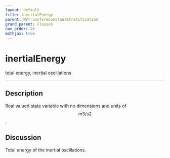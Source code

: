 ```yaml
---
layout: default
title: inertialEnergy
parent: WVTransformConstantStratification
grand_parent: Classes
nav_order: 26
mathjax: true
---
```


#  inertialEnergy

total energy, inertial oscillations


---

## Description
Real valued state variable with no dimensions and units of $$m3/s2$$.

## Discussion

Total energy of the inertial oscillations.

